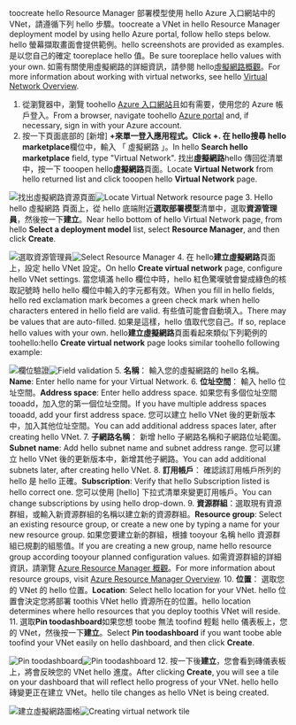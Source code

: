 <span data-ttu-id="3a450-101">toocreate hello Resource Manager 部署模型使用 hello Azure 入口網站中的 VNet，請遵循下列 hello 步驟。</span><span class="sxs-lookup"><span data-stu-id="3a450-101">toocreate a VNet in hello Resource Manager deployment model by using hello Azure portal, follow hello steps below.</span></span> <span data-ttu-id="3a450-102">hello 螢幕擷取畫面會提供範例。</span><span class="sxs-lookup"><span data-stu-id="3a450-102">hello screenshots are provided as examples.</span></span> <span data-ttu-id="3a450-103">是以您自己的確定 tooreplace hello 值。</span><span class="sxs-lookup"><span data-stu-id="3a450-103">Be sure tooreplace hello values with your own.</span></span> <span data-ttu-id="3a450-104">如需有關使用虛擬網路的詳細資訊，請參閱 hello[虛擬網路概觀](../articles/virtual-network/virtual-networks-overview.md)。</span><span class="sxs-lookup"><span data-stu-id="3a450-104">For more information about working with virtual networks, see hello [Virtual Network Overview](../articles/virtual-network/virtual-networks-overview.md).</span></span>

1. <span data-ttu-id="3a450-105">從瀏覽器中，瀏覽 toohello [Azure 入口網站](http://portal.azure.com)且如有需要，使用您的 Azure 帳戶登入。</span><span class="sxs-lookup"><span data-stu-id="3a450-105">From a browser, navigate toohello [Azure portal](http://portal.azure.com) and, if necessary, sign in with your Azure account.</span></span>
2. <span data-ttu-id="3a450-106">按一下頁面底部的 [新增] **+**來單一登入應用程式。</span><span class="sxs-lookup"><span data-stu-id="3a450-106">Click **+**.</span></span> <span data-ttu-id="3a450-107">在 hello**搜尋 hello marketplace**欄位中，輸入 「 虛擬網路 」。</span><span class="sxs-lookup"><span data-stu-id="3a450-107">In hello **Search hello marketplace** field, type "Virtual Network".</span></span> <span data-ttu-id="3a450-108">找出**虛擬網路**hello 傳回從清單中，按一下 tooopen hello**虛擬網路**頁面。</span><span class="sxs-lookup"><span data-stu-id="3a450-108">Locate **Virtual Network** from hello returned list and click tooopen hello **Virtual Network** page.</span></span>

  <span data-ttu-id="3a450-109">![找出虛擬網路資源頁面](./media/vpn-gateway-basic-p2s-vnet-rm-portal-include/newvnetportal700.png "找出虛擬網路資源頁面")</span><span class="sxs-lookup"><span data-stu-id="3a450-109">![Locate Virtual Network resource page](./media/vpn-gateway-basic-p2s-vnet-rm-portal-include/newvnetportal700.png "Locate virtual network resource page")</span></span>
3. <span data-ttu-id="3a450-110">Hello hello 虛擬網路 頁面上，從 hello 底端附近**選取部署模型**清單中，選取**資源管理員**，然後按一下**建立**。</span><span class="sxs-lookup"><span data-stu-id="3a450-110">Near hello bottom of hello Virtual Network page, from hello **Select a deployment model** list, select **Resource Manager**, and then click **Create**.</span></span>

  <span data-ttu-id="3a450-111">![選取資源管理員](./media/vpn-gateway-basic-p2s-vnet-rm-portal-include/resourcemanager250.png "選取資源管理員")</span><span class="sxs-lookup"><span data-stu-id="3a450-111">![Select Resource Manager](./media/vpn-gateway-basic-p2s-vnet-rm-portal-include/resourcemanager250.png "Select Resource Manager")</span></span>
4. <span data-ttu-id="3a450-112">在 hello**建立虛擬網路**頁面上，設定 hello VNet 設定。</span><span class="sxs-lookup"><span data-stu-id="3a450-112">On hello **Create virtual network** page, configure hello VNet settings.</span></span> <span data-ttu-id="3a450-113">當您填滿 hello 欄位中時，hello 紅色驚嘆號會變成綠色的核取記號時 hello hello 欄位中輸入的字元都有效。</span><span class="sxs-lookup"><span data-stu-id="3a450-113">When you fill in hello fields, hello red exclamation mark becomes a green check mark when hello characters entered in hello field are valid.</span></span> <span data-ttu-id="3a450-114">有些值可能會自動填入。</span><span class="sxs-lookup"><span data-stu-id="3a450-114">There may be values that are auto-filled.</span></span> <span data-ttu-id="3a450-115">如果是這樣，hello 值取代您自己。</span><span class="sxs-lookup"><span data-stu-id="3a450-115">If so, replace hello values with your own.</span></span> <span data-ttu-id="3a450-116">hello**建立虛擬網路**頁面看起來類似下列範例的 toohello:</span><span class="sxs-lookup"><span data-stu-id="3a450-116">hello **Create virtual network** page looks similar toohello following example:</span></span>

  <span data-ttu-id="3a450-117">![欄位驗證](./media/vpn-gateway-basic-p2s-vnet-rm-portal-include/createp2sgvnet.png "欄位驗證")</span><span class="sxs-lookup"><span data-stu-id="3a450-117">![Field validation](./media/vpn-gateway-basic-p2s-vnet-rm-portal-include/createp2sgvnet.png "Field validation")</span></span>
5. <span data-ttu-id="3a450-118">**名稱**： 輸入您的虛擬網路的 hello 名稱。</span><span class="sxs-lookup"><span data-stu-id="3a450-118">**Name**: Enter hello name for your Virtual Network.</span></span>
6. <span data-ttu-id="3a450-119">**位址空間**： 輸入 hello 位址空間。</span><span class="sxs-lookup"><span data-stu-id="3a450-119">**Address space**: Enter hello address space.</span></span> <span data-ttu-id="3a450-120">如果您有多個位址空間 tooadd，加入您的第一個位址空間。</span><span class="sxs-lookup"><span data-stu-id="3a450-120">If you have multiple address spaces tooadd, add your first address space.</span></span> <span data-ttu-id="3a450-121">您可以建立 hello VNet 後的更新版本中，加入其他位址空間。</span><span class="sxs-lookup"><span data-stu-id="3a450-121">You can add additional address spaces later, after creating hello VNet.</span></span>
7. <span data-ttu-id="3a450-122">**子網路名稱**： 新增 hello 子網路名稱和子網路位址範圍。</span><span class="sxs-lookup"><span data-stu-id="3a450-122">**Subnet name**: Add hello subnet name and subnet address range.</span></span> <span data-ttu-id="3a450-123">您可以建立 hello VNet 後的更新版本中，新增其他子網路。</span><span class="sxs-lookup"><span data-stu-id="3a450-123">You can add additional subnets later, after creating hello VNet.</span></span>
8. <span data-ttu-id="3a450-124">**訂用帳戶**： 確認該訂用帳戶所列的 hello 是 hello 正確。</span><span class="sxs-lookup"><span data-stu-id="3a450-124">**Subscription**: Verify that hello Subscription listed is hello correct one.</span></span> <span data-ttu-id="3a450-125">您可以使用 [hello] 下拉式清單來變更訂用帳戶。</span><span class="sxs-lookup"><span data-stu-id="3a450-125">You can change subscriptions by using hello drop-down.</span></span>
9. <span data-ttu-id="3a450-126">**資源群組**：選取現有資源群組，或輸入新資源群組的名稱以建立新的資源群組。</span><span class="sxs-lookup"><span data-stu-id="3a450-126">**Resource group**: Select an existing resource group, or create a new one by typing a name for your new resource group.</span></span> <span data-ttu-id="3a450-127">如果您要建立新的群組，根據 tooyour 名稱 hello 資源群組已規劃的組態值。</span><span class="sxs-lookup"><span data-stu-id="3a450-127">If you are creating a new group, name hello resource group according tooyour planned configuration values.</span></span> <span data-ttu-id="3a450-128">如需資源群組的詳細資訊，請瀏覽 [Azure Resource Manager 概觀](../articles/azure-resource-manager/resource-group-overview.md#resource-groups)。</span><span class="sxs-lookup"><span data-stu-id="3a450-128">For more information about resource groups, visit [Azure Resource Manager Overview](../articles/azure-resource-manager/resource-group-overview.md#resource-groups).</span></span>
10. <span data-ttu-id="3a450-129">**位置**： 選取您的 VNet 的 hello 位置。</span><span class="sxs-lookup"><span data-stu-id="3a450-129">**Location**: Select hello location for your VNet.</span></span> <span data-ttu-id="3a450-130">hello 位置會決定您將部署 toothis VNet hello 資源所在的位置。</span><span class="sxs-lookup"><span data-stu-id="3a450-130">hello location determines where hello resources that you deploy toothis VNet will reside.</span></span>
11. <span data-ttu-id="3a450-131">選取**Pin toodashboard**如果您想 toobe 無法 toofind 輕鬆 hello 儀表板上，您的 VNet，然後按一下**建立**。</span><span class="sxs-lookup"><span data-stu-id="3a450-131">Select **Pin toodashboard** if you want toobe able toofind your VNet easily on hello dashboard, and then click **Create**.</span></span>

 <span data-ttu-id="3a450-132">![Pin toodashboard](./media/vpn-gateway-basic-p2s-vnet-rm-portal-include/pintodashboard150.png "pin toodashboard")</span><span class="sxs-lookup"><span data-stu-id="3a450-132">![Pin toodashboard](./media/vpn-gateway-basic-p2s-vnet-rm-portal-include/pintodashboard150.png "pin toodashboard")</span></span>
12. <span data-ttu-id="3a450-133">按一下後**建立**，您會看到磚儀表板上，將會反映您的 VNet hello 進度。</span><span class="sxs-lookup"><span data-stu-id="3a450-133">After clicking **Create**, you will see a tile on your dashboard that will reflect hello progress of your VNet.</span></span> <span data-ttu-id="3a450-134">hello hello 磚變更正在建立 VNet。</span><span class="sxs-lookup"><span data-stu-id="3a450-134">hello tile changes as hello VNet is being created.</span></span>

  <span data-ttu-id="3a450-135">![建立虛擬網路圖格](./media/vpn-gateway-basic-p2s-vnet-rm-portal-include/deploying150.png "建立虛擬網路圖格")</span><span class="sxs-lookup"><span data-stu-id="3a450-135">![Creating virtual network tile](./media/vpn-gateway-basic-p2s-vnet-rm-portal-include/deploying150.png "Creating virtual network tile")</span></span>